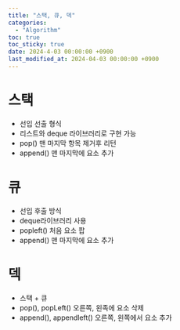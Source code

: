 ```yaml
---
title: "스택, 큐, 덱"
categories:
  - "Algorithm"
toc: true
toc_sticky: true
date: 2024-4-03 00:00:00 +0900
last_modified_at: 2024-04-03 00:00:00 +0900
---
```

# 스택
- 선입 선출 형식
- 리스트와 deque 라이브러리로 구현 가능
- pop() 맨 마지막 항목 제거후 리턴
- append() 맨 마지막에 요소 추가

# 큐
- 선입 후출 방식
- deque라이브러리 사용
- popleft() 처음 요소 팝
- append() 맨 마지막에 요소 추가

# 덱
- 스택 + 큐
- pop(), popLeft() 오른쪽, 왼족에 요소 삭제
- append(), appendleft() 오른쪽, 왼쪽에서 요소 추가